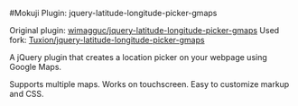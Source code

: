 #Mokuji Plugin: jquery-latitude-longitude-picker-gmaps

Original plugin: [wimagguc/jquery-latitude-longitude-picker-gmaps](https://github.com/wimagguc/jquery-latitude-longitude-picker-gmaps)
Used fork: [Tuxion/jquery-latitude-longitude-picker-gmaps](https://github.com/Tuxion/jquery-latitude-longitude-picker-gmaps)

A jQuery plugin that creates a location picker on your webpage using Google Maps.

Supports multiple maps. Works on touchscreen. Easy to customize markup and CSS. 
